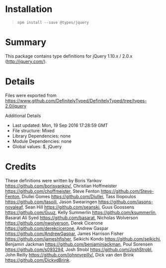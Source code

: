 # Installation
> `npm install --save @types/jquery`

# Summary
This package contains type definitions for jQuery 1.10.x / 2.0.x (http://jquery.com/).

# Details
Files were exported from https://www.github.com/DefinitelyTyped/DefinitelyTyped/tree/types-2.0/jquery

Additional Details
 * Last updated: Mon, 19 Sep 2016 17:28:59 GMT
 * File structure: Mixed
 * Library Dependencies: none
 * Module Dependencies: none
 * Global values: $, jQuery

# Credits
These definitions were written by Boris Yankov <https://github.com/borisyankov/>, Christian Hoffmeister <https://github.com/choffmeister>, Steve Fenton <https://github.com/Steve-Fenton>, Diullei Gomes <https://github.com/Diullei>, Tass Iliopoulos <https://github.com/tasoili>, Jason Swearingen <https://github.com/jasons-novaleaf>, Sean Hill <https://github.com/seanski>, Guus Goossens <https://github.com/Guuz>, Kelly Summerlin <https://github.com/ksummerlin>, Basarat Ali Syed <https://github.com/basarat>, Nicholas Wolverson <https://github.com/nwolverson>, Derek Cicerone <https://github.com/derekcicerone>, Andrew Gaspar <https://github.com/AndrewGaspar>, James Harrison Fisher <https://github.com/jameshfisher>, Seikichi Kondo <https://github.com/seikichi>, Benjamin Jackman <https://github.com/benjaminjackman>, Poul Sorensen <https://github.com/s093294>, Josh Strobl <https://github.com/JoshStrobl>, John Reilly <https://github.com/johnnyreilly/>, Dick van den Brink <https://github.com/DickvdBrink>.
